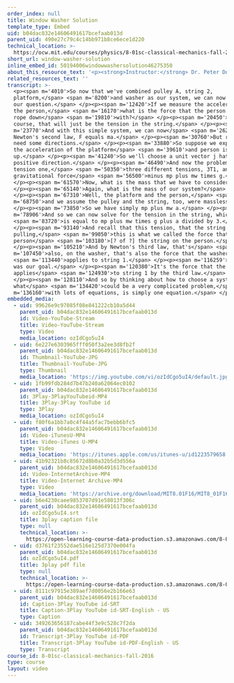 ```yaml
---
order_index: null
title: Window Washer Solution
template_type: Embed
uid: b04dac832e14606491617bcefaab013d
parent_uid: 490e27c79c4c14bb971b8ce6ece1d220
technical_location: >-
  https://ocw.mit.edu/courses/physics/8-01sc-classical-mechanics-fall-2016/week-2-newtons-laws/ps.2.3-window-washer-problem/window-washer-solution
short_url: window-washer-solution
inline_embed_id: 50194006windowwashersolution46275350
about_this_resource_text: '<p><strong>Instructor:</strong> Dr. Peter Dourmashkin</p>'
related_resources_text: ''
transcript: >-
  <p><span m='4010'>So now that we've combined pulley A, string 2,
  platform,</span> <span m='8200'>and washer as our system, we can now address
  our question.</span> </p><p><span m='12420'>If we measure the acceleration of
  the person,</span> <span m='16170'>what is the force that the person pulls the
  rope down</span> <span m='19810'>with?</span> </p><p><span m='20450'>Well, of
  course, that will just be the tension in the string.</span> </p><p><span
  m='23770'>And with this simple system, we can now</span> <span m='26280'>apply
  Newton's second law, F equals ma.</span> </p><p><span m='30760'>But recall, we
  need some directions.</span> </p><p><span m='33880'>So suppose we expect that
  the acceleration of the platform</span> <span m='39610'>and person is
  up.</span> </p><p><span m='41240'>So we'll choose a unit vector j hat in the
  positive direction.</span> </p><p><span m='46490'>And now the problem becomes
  tension one,</span> <span m='50350'>three different tensions, 3T1, and
  gravitational force</span> <span m='56500'>minus mp plus mw times g.</span>
  </p><p><span m='61570'>Now, what is the mass that we have to consider?</span>
  </p><p><span m='65140'>Again, what is the mass of our system?</span>
  </p><p><span m='67310'>Well, the platform and the person,</span> <span
  m='68750'>and we assume the pulley and the string, too, were massless.</span>
  </p><p><span m='73850'>So we have simply mp plus mw a.</span> </p><p><span
  m='78906'>And so we can now solve for the tension in the string, which</span>
  <span m='83720'>is equal to mp plus mw times g plus a divided by 3.</span>
  </p><p><span m='93140'>And recall that this tension, that the string is
  pulling,</span> <span m='99050'>this is what we called the force that the
  person</span> <span m='103180'>[? of ?] the string on the person.</span>
  </p><p><span m='105210'>And by Newton's third law, that's</span> <span
  m='107450'>also, on the washer, that's also the force that the washer</span>
  <span m='113440'>applies to string 1.</span> </p><p><span m='116259'>So this
  was our goal.</span> </p><p><span m='120380'>It's the force that the washer
  applies</span> <span m='124930'>to string 1 by the third law.</span>
  </p><p><span m='128110'>And so by thinking about how to choose a system,
  what</span> <span m='134420'>could be a very complicated problem,</span> <span
  m='136160'>with lots of equations, is simply one equation.</span> </p><p></p>
embedded_media:
  - uid: 99626e9c97085f08e841222cb10a5d44
    parent_uid: b04dac832e14606491617bcefaab013d
    id: Video-YouTube-Stream
    title: Video-YouTube-Stream
    type: Video
    media_location: ozIdCgo5uI4
  - uid: 6e227e6303965fff050f3a2ee3d8fb2f
    parent_uid: b04dac832e14606491617bcefaab013d
    id: Thumbnail-YouTube-JPG
    title: Thumbnail-YouTube-JPG
    type: Thumbnail
    media_location: 'https://img.youtube.com/vi/ozIdCgo5uI4/default.jpg'
  - uid: 1fb99fdb284d7b47b240a62064ec0102
    parent_uid: b04dac832e14606491617bcefaab013d
    id: 3Play-3PlayYouTubeid-MP4
    title: 3Play-3Play YouTube id
    type: 3Play
    media_location: ozIdCgo5uI4
  - uid: f80f6a1bb7a0c4f44a5fac7bebb6bfc5
    parent_uid: b04dac832e14606491617bcefaab013d
    id: Video-iTunesU-MP4
    title: Video-iTunes U-MP4
    type: Video
    media_location: 'https://itunes.apple.com/us/itunes-u/id1223579658'
  - uid: 41b92321b8c85672d8b0a32b5d3d556a
    parent_uid: b04dac832e14606491617bcefaab013d
    id: Video-InternetArchive-MP4
    title: Video-Internet Archive-MP4
    type: Video
    media_location: 'https://archive.org/download/MIT8.01F16/MIT8_01F16_W02PS01v03_2_360p.mp4'
  - uid: b6e4230caee9853707d91e58013f306c
    parent_uid: b04dac832e14606491617bcefaab013d
    id: ozIdCgo5uI4.srt
    title: 3play caption file
    type: null
    technical_location: >-
      https://open-learning-course-data-production.s3.amazonaws.com/8-01sc-classical-mechanics-fall-2016/b6e4230caee9853707d91e58013f306c_ozIdCgo5uI4.srt
  - uid: d3761f23552dae516e125d7370e004fa
    parent_uid: b04dac832e14606491617bcefaab013d
    id: ozIdCgo5uI4.pdf
    title: 3play pdf file
    type: null
    technical_location: >-
      https://open-learning-course-data-production.s3.amazonaws.com/8-01sc-classical-mechanics-fall-2016/d3761f23552dae516e125d7370e004fa_ozIdCgo5uI4.pdf
  - uid: 8111c97915e389aef7d0056e2b166e63
    parent_uid: b04dac832e14606491617bcefaab013d
    id: Caption-3Play YouTube id-SRT
    title: Caption-3Play YouTube id-SRT-English - US
    type: Caption
  - uid: 349263656187cabe44f3e9c528c7f2da
    parent_uid: b04dac832e14606491617bcefaab013d
    id: Transcript-3Play YouTube id-PDF
    title: Transcript-3Play YouTube id-PDF-English - US
    type: Transcript
course_id: 8-01sc-classical-mechanics-fall-2016
type: course
layout: video
---
```

